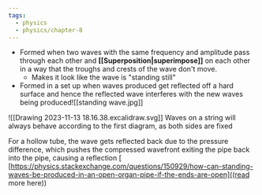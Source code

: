 ```yaml
---
tags:
  - physics
  - physics/chapter-8
---
```


- Formed when two waves with the same frequency and amplitude pass through each other and **[[Superposition|superimpose]]** on each other in a way that the troughs and crests of the wave don't move.
	- Makes it look like the wave is "standing still"
- Formed in a set up when waves produced get reflected off a hard surface and hence the reflected wave interferes with the new waves being produced![[standing wave.jpg]]

![[Drawing 2023-11-13 18.16.38.excalidraw.svg]]
Waves on a string will always behave according to the first diagram, as both sides are fixed

For a hollow tube, the wave gets reflected back due to the pressure difference, which pushes the compressed wavefront exiting the pipe back into the pipe, causing a reflection [
[https://physics.stackexchange.com/questions/150929/how-can-standing-waves-be-produced-in-an-open-organ-pipe-if-the-ends-are-open]((read more here))


